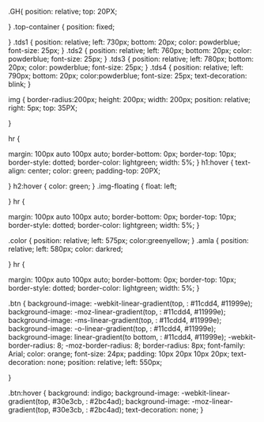  .GH{
	position: relative;
	top: 20PX;
	

}
 .top-container  {
 	position: fixed;

 }
 .tds1 {
	position: relative;
	left: 730px;
	bottom: 20px;
	color: powderblue;
	font-size: 25px;
}
.tds2 {
	position: relative;
	left: 760px;
	bottom: 20px;
	color: powderblue;
	font-size: 25px;
}
.tds3 {
	position: relative;
	left: 780px;
	bottom: 20px;
	color: powderblue;
	font-size: 25px;
}
.tds4 {
		position: relative;
	left: 790px;
	bottom: 20px;
	color:powderblue;
	font-size: 25px;
	text-decoration: blink;
}

img {
border-radius:200px;
height: 200px;
width: 200px;
position: relative;
right: 5px;
top: 35PX;

}

hr {

  margin: 100px auto 100px auto;
  border-bottom: 0px;
  border-top: 10px;
  border-style: dotted;
  border-color: lightgreen;
  width: 5%;
}
h1:hover {
    text-align: center;
    color: green;
     padding-top: 20PX;
  


}
h2:hover {
	color: green;
}
.img-floating {
	float: left;

}
hr {

  margin: 100px auto 100px auto;
  border-bottom: 0px;
  border-top: 10px;
  border-style: dotted;
  border-color: lightgreen;
  width: 5%;
}

.color {
	position: relative;
	left: 575px;
	color:greenyellow;
}
.amla {
    position: relative;
	left: 580px;
	color: darkred;

}
hr {

  margin: 100px auto 100px auto;
  border-bottom: 0px;
  border-top: 10px;
  border-style: dotted;
  border-color: lightgreen;
  width: 5%;
}

.btn {
  background-image: -webkit-linear-gradient(top, : #11cdd4,  #11999e);
  background-image: -moz-linear-gradient(top, : #11cdd4,  #11999e);
  background-image: -ms-linear-gradient(top, : #11cdd4,  #11999e);
  background-image: -o-linear-gradient(top, : #11cdd4,  #11999e);
  background-image: linear-gradient(to bottom, : #11cdd4,  #11999e);
  -webkit-border-radius: 8;
  -moz-border-radius: 8;
  border-radius: 8px;
  font-family: Arial;
  color: orange;
  font-size: 24px;
  padding: 10px 20px 10px 20px;
  text-decoration: none;
  position: relative;
  left: 550px;

}

.btn:hover {
  background: indigo;
  background-image: -webkit-linear-gradient(top, #30e3cb, : #2bc4ad);
  background-image: -moz-linear-gradient(top, #30e3cb, : #2bc4ad);
   text-decoration: none;
  }
